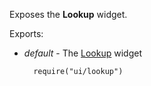 Exposes the **Lookup** widget.

Exports:

- *default* - The [Lookup](/api-reference/10%20UI%20Widgets/dxLookup '/Documentation/ApiReference/UI_Widgets/dxLookup/') widget

        require("ui/lookup")
